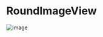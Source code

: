 # RoundImageView
![image](https://github.com/MNXP/RoundImageView/blob/master/image/%E6%95%88%E6%9E%9C%E5%9B%BE.png)
